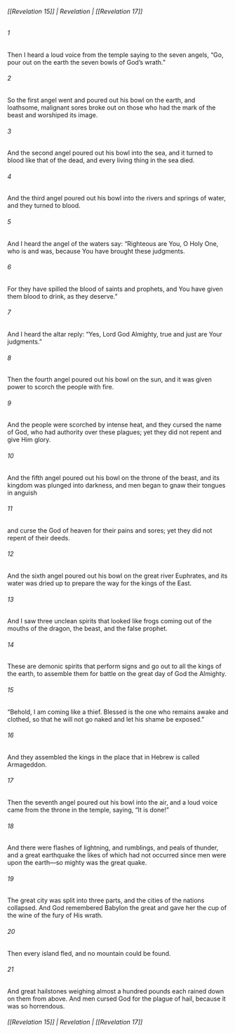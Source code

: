 ###### [[Revelation 15]] | Revelation | [[Revelation 17]]

###### 1
Then I heard a loud voice from the temple saying to the seven angels, “Go, pour out on the earth the seven bowls of God’s wrath.”
###### 2
So the first angel went and poured out his bowl on the earth, and loathsome, malignant sores broke out on those who had the mark of the beast and worshiped its image.
###### 3
And the second angel poured out his bowl into the sea, and it turned to blood like that of the dead, and every living thing in the sea died.
###### 4
And the third angel poured out his bowl into the rivers and springs of water, and they turned to blood.
###### 5
And I heard the angel of the waters say: “Righteous are You, O Holy One, who is and was, because You have brought these judgments.
###### 6
For they have spilled the blood of saints and prophets, and You have given them blood to drink, as they deserve.”
###### 7
And I heard the altar reply: “Yes, Lord God Almighty, true and just are Your judgments.”
###### 8
Then the fourth angel poured out his bowl on the sun, and it was given power to scorch the people with fire.
###### 9
And the people were scorched by intense heat, and they cursed the name of God, who had authority over these plagues; yet they did not repent and give Him glory.
###### 10
And the fifth angel poured out his bowl on the throne of the beast, and its kingdom was plunged into darkness, and men began to gnaw their tongues in anguish
###### 11
and curse the God of heaven for their pains and sores; yet they did not repent of their deeds.
###### 12
And the sixth angel poured out his bowl on the great river Euphrates, and its water was dried up to prepare the way for the kings of the East.
###### 13
And I saw three unclean spirits that looked like frogs coming out of the mouths of the dragon, the beast, and the false prophet.
###### 14
These are demonic spirits that perform signs and go out to all the kings of the earth, to assemble them for battle on the great day of God the Almighty.
###### 15
“Behold, I am coming like a thief. Blessed is the one who remains awake and clothed, so that he will not go naked and let his shame be exposed.”
###### 16
And they assembled the kings in the place that in Hebrew is called Armageddon.
###### 17
Then the seventh angel poured out his bowl into the air, and a loud voice came from the throne in the temple, saying, “It is done!”
###### 18
And there were flashes of lightning, and rumblings, and peals of thunder, and a great earthquake the likes of which had not occurred since men were upon the earth—so mighty was the great quake.
###### 19
The great city was split into three parts, and the cities of the nations collapsed. And God remembered Babylon the great and gave her the cup of the wine of the fury of His wrath.
###### 20
Then every island fled, and no mountain could be found.
###### 21
And great hailstones weighing almost a hundred pounds each rained down on them from above. And men cursed God for the plague of hail, because it was so horrendous.

###### [[Revelation 15]] | Revelation | [[Revelation 17]]
